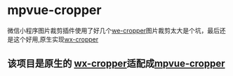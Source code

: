 # mpvue-cropper
微信小程序图片裁剪插件使用了好几个[we-cropper](https://github.com/we-plugin/we-cropper)图片裁剪太大是个坑，最后还是这个好用,原生实现[wx-cropper](https://github.com/IFmiss/wx-cropper)

## 该项目是原生的 [wx-cropper](https://github.com/IFmiss/wx-cropper)适配成[mpvue-cropper](https://github.com/jc91715/mpvue-cropper)
